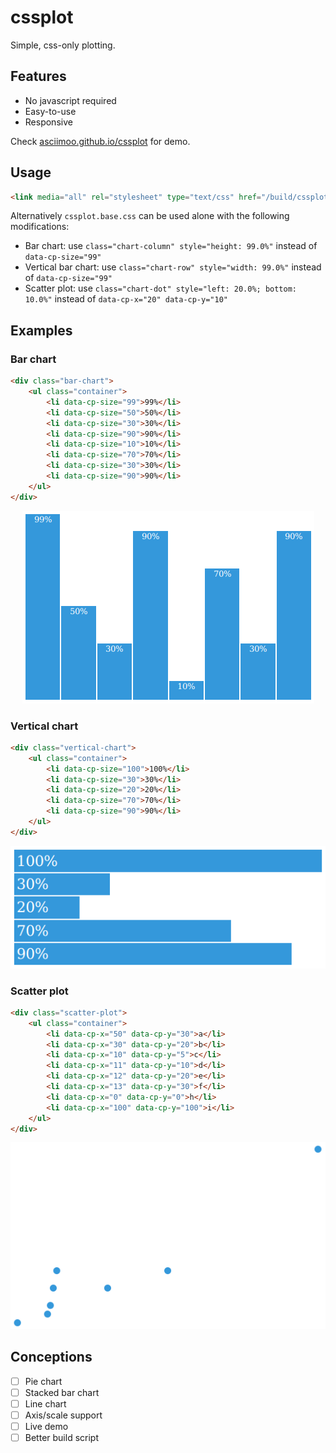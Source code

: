cssplot
=======

Simple, css-only plotting.

## Features

 * No javascript required
 * Easy-to-use
 * Responsive

Check [asciimoo.github.io/cssplot](https://asciimoo.github.io/cssplot) for demo.

## Usage

```html
<link media="all" rel="stylesheet" type="text/css" href="/build/cssplot.full.css" />
```

Alternatively `cssplot.base.css` can be used alone with the following modifications:

 * Bar chart: use `class="chart-column" style="height: 99.0%"` instead of `data-cp-size="99"`
 * Vertical bar chart: use `class="chart-row" style="width: 99.0%"` instead of `data-cp-size="99"`
 * Scatter plot: use `class="chart-dot" style="left: 20.0%; bottom: 10.0%"` instead of `data-cp-x="20" data-cp-y="10"`

## Examples

### Bar chart

```html
<div class="bar-chart">
    <ul class="container">
        <li data-cp-size="99">99%</li>
        <li data-cp-size="50">50%</li>
        <li data-cp-size="30">30%</li>
        <li data-cp-size="90">90%</li>
        <li data-cp-size="10">10%</li>
        <li data-cp-size="70">70%</li>
        <li data-cp-size="30">30%</li>
        <li data-cp-size="90">90%</li>
    </ul>
</div>
```

<div align="center">
  <img src="docs/images/cssplot_bar_chart.png"/>
</div>

### Vertical chart

```html
<div class="vertical-chart">
    <ul class="container">
        <li data-cp-size="100">100%</li>
        <li data-cp-size="30">30%</li>
        <li data-cp-size="20">20%</li>
        <li data-cp-size="70">70%</li>
        <li data-cp-size="90">90%</li>
    </ul>
</div>
```

<div align="center">
  <img src="docs/images/cssplot_vertical_chart.png"/>
</div>

### Scatter plot

```html
<div class="scatter-plot">
    <ul class="container">
        <li data-cp-x="50" data-cp-y="30">a</li>
        <li data-cp-x="30" data-cp-y="20">b</li>
        <li data-cp-x="10" data-cp-y="5">c</li>
        <li data-cp-x="11" data-cp-y="10">d</li>
        <li data-cp-x="12" data-cp-y="20">e</li>
        <li data-cp-x="13" data-cp-y="30">f</li>
        <li data-cp-x="0" data-cp-y="0">h</li>
        <li data-cp-x="100" data-cp-y="100">i</li>
    </ul>
</div>
```

<div align="center">
  <img src="docs/images/cssplot_scatter_plot.png"/>
</div>

## Conceptions

- [ ] Pie chart
- [ ] Stacked bar chart
- [ ] Line chart
- [ ] Axis/scale support
- [ ] Live demo
- [ ] Better build script
